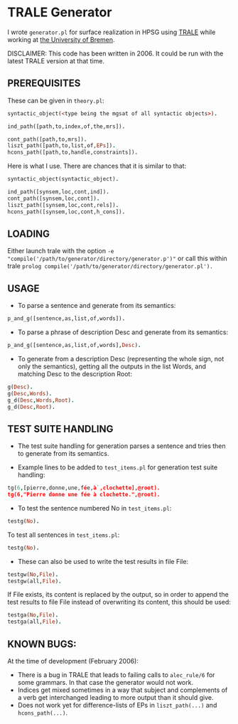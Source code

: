 # TRALE Generator

I wrote `generator.pl` for surface realization in HPSG using [TRALE](http://milca.sfs.uni-tuebingen.de/A4/Course/trale/) while working at [the University of Bremen](https://www.uni-bremen.de/).

DISCLAIMER: This code has been written in 2006. It could be run with the latest TRALE version at that time.

## PREREQUISITES

These can be given in `theory.pl`:
  
```prolog
syntactic_object(<type being the mgsat of all syntactic objects>).

ind_path([path,to,index,of,the,mrs]).

cont_path([path,to,mrs]).
liszt_path([path,to,list,of,EPs]).
hcons_path([path,to,handle,constraints]).
```  

Here is what I use. There are chances that it is similar to that:
```prolog
syntactic_object(syntactic_object).

ind_path([synsem,loc,cont,ind]).
cont_path([synsem,loc,cont]).
liszt_path([synsem,loc,cont,rels]).
hcons_path([synsem,loc,cont,h_cons]).
```

## LOADING
Either launch trale with the option `-e "compile('/path/to/generator/directory/generator.p')"` or call this within trale `prolog compile('/path/to/generator/directory/generator.pl').`

## USAGE
- To parse a sentence and generate from its semantics: 

```prolog
p_and_g([sentence,as,list,of,words]).
```

- To parse a phrase of description Desc and generate from its semantics:

```prolog
p_and_g([sentence,as,list,of,words],Desc).
```

- To generate from a description Desc (representing the whole sign, not only the semantics), getting all the outputs in the list Words, and matching Desc to the description Root:
```prolog
g(Desc).
g(Desc,Words).
g_d(Desc,Words,Root).
g_d(Desc,Root).
```

## TEST SUITE HANDLING

- The test suite handling for generation parses a sentence and tries then to generate from its semantics.

- Example lines to be added to `test_items.pl` for generation test suite handling:

```prolog
tg(6,[pierre,donne,une,fée,à`,clochette],@root).
tg(6,"Pierre donne une fée à clochette.",@root).
```

- To test the sentence numbered No in `test_items.pl`:

```prolog
testg(No).
```

To test all sentences in `test_items.pl`:

```prolog
testg(No).
```

- These can also be used to write the test results in file File:


```prolog
testgw(No,File).
testgw(all,File).
```

If File exists, its content is replaced by the output, so in order to append the test results to file File instead of overwriting its content, this should be used:

```prolog
testga(No,File).
testga(all,File).
``` 


## KNOWN BUGS:

At the time of development (February 2006):

- There is a bug in TRALE that leads to failing calls to `alec_rule/6` for some grammars. In that case the generator would not work.
- Indices get mixed sometimes in a way that subject and complements of a verb
get interchanged leading to more output than it should give.
- Does not work yet for difference-lists of EPs in `liszt_path(...)` and `hcons_path(...)`.

